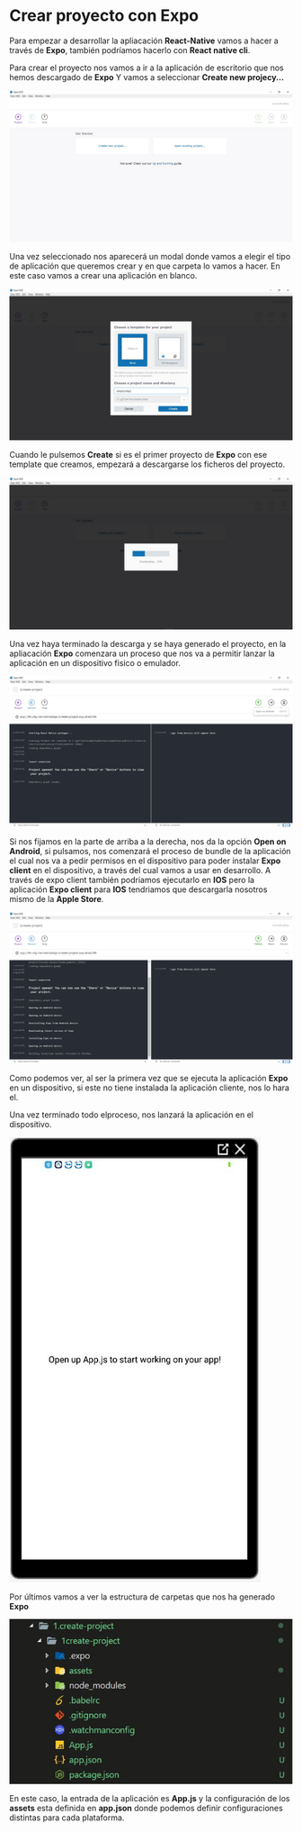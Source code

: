 # Crear proyecto con Expo

Para empezar a desarrollar la apliacación **React-Native** vamos a hacer a través de **Expo**, también podríamos hacerlo con **React native cli**.

Para crear el proyecto nos vamos a ir a la aplicación de escritorio que nos hemos descargado de **Expo** Y vamos a seleccionar **Create new projecy...**

![Crear proyecto](../images/1.create-project/expoCreateProject.JPG)

Una vez seleccionado nos aparecerá un modal donde vamos a elegir el tipo de aplicación que queremos crear y en que carpeta lo vamos a hacer. En este caso vamos a crear una aplicación en blanco.

![Crear proyecto](../images/1.create-project/expoProjectType.JPG)

Cuando le pulsemos **Create** si es el primer proyecto de **Expo** con ese template que creamos, empezará a descargarse los ficheros del proyecto.

![Crear proyecto](../images/1.create-project/creationDownload.JPG)

Una vez haya terminado la descarga y se haya generado el proyecto, en la apliacación **Expo** comenzara un proceso que nos va a permitir lanzar la aplicación en un dispositivo fisico o emulador.

![Crear proyecto](../images/1.create-project/projectStart.JPG)

Si nos fijamos en la parte de arriba a la derecha, nos da la opción **Open on Android**, si pulsamos, nos comenzará el proceso de bundle de la aplicación el cual nos va a pedir permisos en el dispositivo para poder instalar **Expo client** en el dispositivo, a través del cual vamos a usar en desarrollo. A través de expo client también podriamos ejecutarlo en **IOS** pero la aplicación **Expo client** para **IOS** tendriamos que descargarla nosotros mismo de la **Apple Store**.

![Crear proyecto](../images/1.create-project/expoAndroidStart.JPG)

Como podemos ver, al ser la primera vez que se ejecuta la aplicación **Expo** en un dispositivo, si este no tiene instalada la aplicación cliente, nos lo hara el.

Una vez terminado todo elproceso, nos lanzará la aplicación en el dispositivo.

 ![Crear proyecto](../images/1.create-project/mobilePreview.JPG)

 Por últimos vamos a ver la estructura de carpetas que nos ha generado **Expo**

  ![Crear proyecto](../images/1.create-project/folderStructure.JPG)

  En este caso, la entrada de la aplicación es **App.js** y la configuración de los **assets** esta definida en **app.json** donde podemos definir configuraciones distintas para cada plataforma.